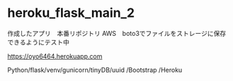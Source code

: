 # heroku_flask_main_2
作成したアプリ　本番リポジトリ
AWS　boto3でファイルをストレージに保存できるようにテスト中

https://oyo6464.herokuapp.com

Python/flask/venv/gunicorn/tinyDB/uuid
/Bootstrap
/Heroku

